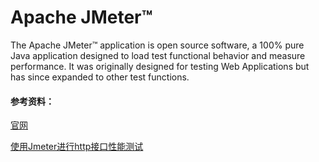 # Apache JMeter™
The Apache JMeter™ application is open source software, a 100% pure Java application designed to load test functional behavior and measure performance. It was originally designed for testing Web Applications but has since expanded to other test functions.


#### 参考资料：

[官网](https://jmeter.apache.org/)

[使用Jmeter进行http接口性能测试](http://www.cnblogs.com/star91/p/5059222.html)
